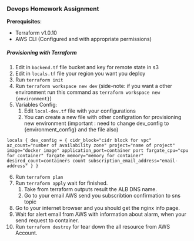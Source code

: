 ### Devops Homework Assignment

**Prerequisites**:

- Terraform v1.0.10
- AWS CLI (Configured and with appropriate permissions)

##### Provisioning with Terraform

1. Edit in `backend.tf` file bucket and key for remote state in s3
2. Edit in `locals.tf` file your region you want you deploy
3. Run `terraform init`
4. Run `terraform workspace new dev` (side-note: if you want a other environment run this command as `terraform workspace new {environment}`)
5. Variables Config:
   1. Edit `local-dev.tf` file with your configurations
   2. You can create a new file with other configration for provisioning new environment
      (important : need to change dev_config to {environment_config} and the file also)

`
locals {
  dev_config = {
    cidr_block="cidr block for vpc"
    az_count="number of availability zone"
    project="name of project"
    image="docker image"
    application_port=container port
    fargate_cpu="cpu for container"
    fargate_memory="memory for container"
    desired_count=containers count
    subscription_email_address="email-address"
  }
}
`

6.  Run `terraform plan`
7.  Run `terraform apply` wait for finished.
    1.  Take from terraform outputs result the ALB DNS name.
    2.  Go to your email AWS send you subscribtion confirmation to sns topic
8.  Go to your internet browser and you should get the nginx info page.
9.  Wait for alert email from AWS with information about alarm, when your send request to container.
10. Run `terraform destroy` for tear down the all resource from AWS Account.


